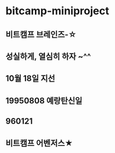 # bitcamp-miniproject
## 비트캠프 브레인즈-☆
## 성실하게, 열심히 하자 ~^^
## 10월 18일 지선 
## 19950808 예랑탄신일
## 960121 
## 비트캠프 어벤저스★
